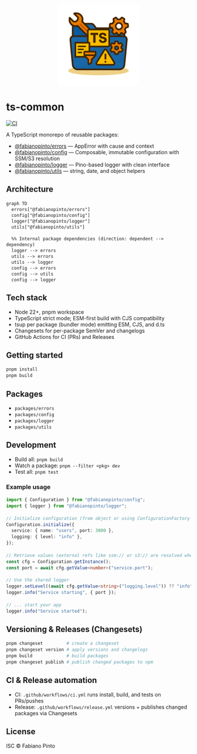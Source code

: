 <p align="center">
  <img src="./docs/assets/ts-common.png" alt="ts-common" width="220" />
</p>

# ts-common

[![CI](https://github.com/fabianopinto/ts-common/actions/workflows/ci.yml/badge.svg)](https://github.com/fabianopinto/ts-common/actions/workflows/ci.yml)

A TypeScript monorepo of reusable packages:

- [@fabianopinto/errors](./packages/errors/README.md) — AppError with cause and context
- [@fabianopinto/config](./packages/config/README.md) — Composable, immutable configuration with SSM/S3 resolution
- [@fabianopinto/logger](./packages/logger/README.md) — Pino-based logger with clean interface
- [@fabianopinto/utils](./packages/utils/README.md) — string, date, and object helpers

## Architecture

```mermaid
graph TD
  errors["@fabianopinto/errors"]
  config["@fabianopinto/config"]
  logger["@fabianopinto/logger"]
  utils["@fabianopinto/utils"]

  %% Internal package dependencies (direction: dependent --> dependency)
  logger --> errors
  utils --> errors
  utils --> logger
  config --> errors
  config --> utils
  config --> logger
```

## Tech stack

- Node 22+, pnpm workspace
- TypeScript strict mode; ESM-first build with CJS compatibility
- tsup per package (bundler mode) emitting ESM, CJS, and d.ts
- Changesets for per-package SemVer and changelogs
- GitHub Actions for CI (PRs) and Releases

## Getting started

```bash
pnpm install
pnpm build
```

## Packages

- `packages/errors`
- `packages/config`
- `packages/logger`
- `packages/utils`

## Development

- Build all: `pnpm build`
- Watch a package: `pnpm --filter <pkg> dev`
- Test all: `pnpm test`

### Example usage

```ts
import { Configuration } from "@fabianopinto/config";
import { logger } from "@fabianopinto/logger";

// Initialize configuration (from object or using ConfigurationFactory to load JSON files)
Configuration.initialize({
  service: { name: "users", port: 3000 },
  logging: { level: "info" },
});

// Retrieve values (external refs like ssm:// or s3:// are resolved when enabled)
const cfg = Configuration.getInstance();
const port = await cfg.getValue<number>("service.port");

// Use the shared logger
logger.setLevel((await cfg.getValue<string>("logging.level")) ?? "info");
logger.info("Service starting", { port });

// ... start your app
logger.info("Service started");
```

## Versioning & Releases (Changesets)

```bash
pnpm changeset         # create a changeset
pnpm changeset version # apply versions and changelogs
pnpm build             # build packages
pnpm changeset publish # publish changed packages to npm
```

## CI & Release automation

- CI: `.github/workflows/ci.yml` runs install, build, and tests on PRs/pushes
- Release: `.github/workflows/release.yml` versions + publishes changed packages via Changesets

## License

ISC © Fabiano Pinto
